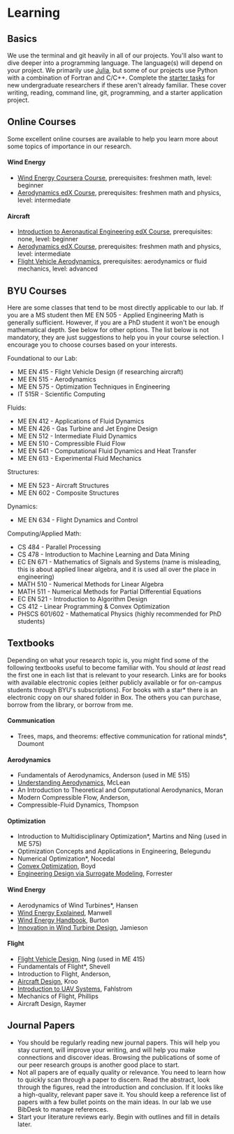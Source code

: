 # Learning

## Basics

We use the terminal and git heavily in all of our projects.  You'll also want to dive deeper into a programming language.  The language(s) will depend on your project.  We primarily use [Julia](https://julialang.org), but some of our projects use Python with a combination of Fortran and C/C++.  Complete the [starter tasks](https://github.com/byuflowlab/undergrad-onboarding) for new undergraduate researchers if these aren't already familiar.  These cover writing, reading, command line, git, programming, and a starter application project.

## Online Courses

Some excellent online courses are available to help you learn more about some topics of importance in our research.

#### Wind Energy

- [Wind Energy Coursera Course](https://www.coursera.org/learn/wind-energy), prerequisites: freshmen math, level: beginner
- [Aerodynamics edX Course](https://www.edx.org/course/introduction-aerodynamics-mitx-16-101x-0), prerequisites: freshmen math and physics, level: intermediate

#### Aircraft

- [Introduction to Aeronautical Engineering edX Course](https://www.edx.org/course/introduction-aeronautical-engineering-delftx-ae1110x-1), prerequisites: none, level: beginner
- [Aerodynamics edX Course](https://www.edx.org/course/introduction-aerodynamics-mitx-16-101x-0), prerequisites: freshmen math and physics, level: intermediate
- [Flight Vehicle Aerodynamics](https://www.edx.org/course/flight-vehicle-aerodynamics-mitx-16-110x-0), prerequisites: aerodynamics or fluid mechanics, level: advanced


## BYU Courses

Here are some classes that tend to be most directly applicable to our lab.  If you are a MS student then ME EN 505 - Applied Engineering Math is generally sufficient.  However, if you are a PhD student it won't be enough mathematical depth. See below for other options.  The list below is not mandatory, they are just suggestions to help you in your course selection.  I encourage you to choose courses based on your interests.

Foundational to our Lab:

- ME EN 415 - Flight Vehicle Design (if researching aircraft)
- ME EN 515 - Aerodynamics
- ME EN 575 - Optimization Techniques in Engineering
- IT 515R - Scientific Computing

Fluids:

- ME EN 412 - Applications of Fluid Dynamics 
- ME EN 426 - Gas Turbine and Jet Engine Design
- ME EN 512 - Intermediate Fluid Dynamics
- ME EN 510 - Compressible Fluid Flow
- ME EN 541 - Computational Fluid Dynamics and Heat Transfer
- ME EN 613 - Experimental Fluid Mechanics

Structures:

- ME EN 523 - Aircraft Structures
- ME EN 602 - Composite Structures

Dynamics:

- ME EN 634 - Flight Dynamics and Control

Computing/Applied Math:

- CS 484 - Parallel Processing
- CS 478 - Introduction to Machine Learning and Data Mining
- EC EN 671 - Mathematics of Signals and Systems (name is misleading, this is about applied linear algebra, and it is used all over the place in engineering)
- MATH 510 - Numerical Methods for Linear Algebra
- MATH 511 - Numerical Methods for Partial Differential Equations
- EC EN 521 - Introduction to Algorithm Design
- CS 412 - Linear Programming & Convex Optimization
- PHSCS 601/602 - Mathematical Physics (highly recommended for PhD students)

## Textbooks

Depending on what your research topic is, you might find some of the following textbooks useful to become familiar with.  You should *at least* read the first one in each list that is relevant to your research.  Links are for books with available electronic copies (either publicly available or for on-campus students through BYU's subscriptions).  For books with a star* there is an electronic copy on our shared folder in Box.  The others you can purchase, borrow from the library, or borrow from me.  

#### Communication
- Trees, maps, and theorems: effective communication for rational minds*, Doumont

#### Aerodynamics
- Fundamentals of Aerodynamics, Anderson (used in ME 515)
- [Understanding Aerodynamics](http://onlinelibrary.wiley.com/book/10.1002/9781118454190), McLean
- An Introduction to Theoretical and Computational Aerodynanics, Moran
- Modern Compressible Flow, Anderson,
- Compressible-Fluid Dynamics, Thompson

#### Optimization

- Introduction to Multidisciplinary Optimization*, Martins and Ning (used in ME 575)
- Optimization Concepts and Applications in Engineering, Belegundu
- Numerical Optimization*, Nocedal
- [Convex Optimization](http://stanford.edu/~boyd/cvxbook/), Boyd
- [Engineering Design via Surrogate Modeling](http://onlinelibrary.wiley.com/book/10.1002/9780470770801), Forrester


#### Wind Energy
- Aerodynamics of Wind Turbines*, Hansen
- [Wind Energy Explained](http://onlinelibrary.wiley.com/book/10.1002/9781119994367), Manwell
- [Wind Energy Handbook](http://onlinelibrary.wiley.com/book/10.1002/9781119992714), Burton
- [Innovation in Wind Turbine Design](http://onlinelibrary.wiley.com/book/10.1002/9781119975441), Jamieson

#### Flight
- [Flight Vehicle Design](https://byu.box.com/v/me415book), Ning (used in ME 415)
- Fundamentals of Flight*, Shevell
- Introduction to Flight, Anderson,
- [Aircraft Design](http://adg.stanford.edu/aa241/), Kroo
- [Introduction to UAV Systems](http://onlinelibrary.wiley.com/book/10.1002/9781118396780), Fahlstrom
- Mechanics of Flight, Phillips
- Aircraft Design, Raymer





## Journal Papers

- You should be regularly reading new journal papers.  This will help you stay current, will improve your writing, and will help you make connections and discover ideas.  Browsing the publications of some of our peer research groups is another good place to start.
- Not all papers are of equally quality or relevance.  You need to learn how to quickly scan through a paper to discern.  Read the abstract, look through the figures, read the introduction and conclusion.  If it looks like a high-quality, relevant paper save it.  You should keep a reference list of papers with a few bullet points on the main ideas.  In our lab we use BibDesk to manage references.
- Start your literature reviews early.  Begin with outlines and fill in details later.
